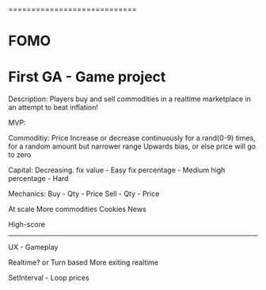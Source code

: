 ============================
# FOMO
First GA - Game project
============================
Description:
Players buy and sell commodities in a realtime marketplace in an attempt to beat inflation!


MVP:

Commoditiy:
Price
Increase or decrease continuously for a rand(0-9) times, for a random amount but narrower range
Upwards bias, or else price will go to zero


Capital:
Decreasing. fix value - Easy
			fix percentage - Medium
			high percentage - Hard

Mechanics:
Buy - Qty - Price
Sell - Qty - Price

At scale
More commodities
Cookies
News

High-score

----------
UX - Gameplay

Realtime? or Turn based
More exiting realtime

SetInterval - Loop prices
